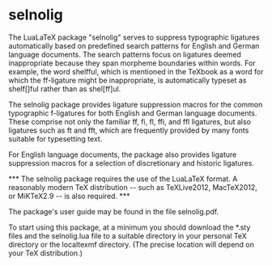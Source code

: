 selnolig
========

The LuaLaTeX package "selnolig" serves to suppress typographic ligatures automatically based on predefined search patterns for English and German language documents. The search patterns focus on ligatures deemed inappropriate because they span morpheme boundaries within words. For example, the word shelfful, which is mentioned in the TeXbook as a word for which the ff-ligature might be inappropriate, is automatically typeset as shelf[]ful rather than as shel[ff]ul.

The selnolig package provides ligature suppression macros for the common typographic f-ligatures for both English and German language documents. These comprise not only the familiar ff, fi, fl, ffi, and ffl ligatures, but also ligatures such as ft and fft, which are frequently provided by many fonts suitable for typesetting text.

For English language documents, the package also provides ligature suppression macros for a selection of discretionary and historic ligatures.

*** The selnolig package requires the use of the LuaLaTeX format. A reasonably modern TeX distribution -- such as TeXLive2012, MacTeX2012, or MiKTeX2.9 -- is also required. ***

The package's user guide may be found in the file selnolig.pdf.

To start using this package, at a minimum you should download the *.sty files and the selnolig.lua file to a suitable directory in your personal TeX directory or the localtexmf directory. (The precise location will depend on your TeX distribution.)


